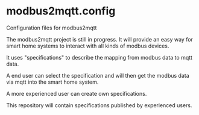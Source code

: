 # modbus2mqtt.config
Configuration files  for modbus2mqtt

The modbus2mqtt project is still in progress. 
It will provide an easy way for smart home systems to interact with all kinds of modbus devices.

It uses "specifications" to describe the mapping from modbus data to mqtt data.

A end user can select the specification and will then get the modbus data via mqtt into the smart home system.

A more experienced user can create own specifications.

This repository will contain specifications published by experienced users.
